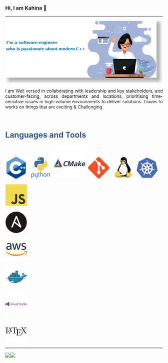 ### Hi, I am Kahina 👋
<hr style="border-top: 0.5px; color:light-blue;">
<!--
**kahina227/kahina227** is a ✨ _special_ ✨ repository because its `README.md` (this file) appears on your GitHub profile.
-->

<img alt="img" src="https://github.com/kahina227/kahina227/blob/main/dev.png?raw=true">

<br> 
 
<p align="justify"> I am Well versed in collaborating with leadership and key stakeholders, and customer-facing, across departments and locations, prioritising time-sensitive issues in high-volume environments to deliver solutions. I loves to works on things that are exciting & Challenging.</p> 

<br> 


<div>
  <h3 style="color: rgb(52, 86, 139); font-size:25px;">Languages and Tools</h3>
</div>

<div>
  <img src="https://github.com/devicons/devicon/blob/master/icons/cplusplus/cplusplus-original.svg" title="Cpluplus" alt="Cplusplus" width="70" height="70"/>&nbsp;
  <!--<img src="https://github.com/devicons/devicon/blob/master/icons/c/c-original.svg" title="C" alt="C" width="70" height="70"/>&nbsp;-->
  <img src="https://github.com/devicons/devicon/blob/master/icons/python/python-original-wordmark.svg" title="Python" alt="Python" width="70" height="70"/>&nbsp;
  <img src="https://github.com/devicons/devicon/blob/master/icons/cmake/cmake-original-wordmark.svg" title="CMake" alt="CMake" width="100" height="100"/>&nbsp;
  <img src="https://github.com/devicons/devicon/blob/master/icons/git/git-original.svg" title="Git" alt="Git" width="70" height="70"/>&nbsp;
  <img src="https://github.com/devicons/devicon/blob/master/icons/linux/linux-original.svg" title="Linux" alt="Linux" width="70" height="70"/>&nbsp;
  <!--<img src="https://github.com/devicons/devicon/blob/master/icons/javascript/javascript-original.svg" title="JavaScript" alt="JavaScript" width="70" height="70"/>&nbsp;-->
  <img src="https://github.com/devicons/devicon/blob/master/icons/kubernetes/kubernetes-plain.svg" title="Kubernetes" alt="Kubernetes" width="70" height="70"/>&nbsp;  
 
 <img src="https://github.com/devicons/devicon/blob/master/icons/javascript/javascript-original.svg" title="JS" alt="JS" width="70" height="70"/>&nbsp;
 
 <img src="https://github.com/devicons/devicon/blob/master/icons/ansible/ansible-original.svg" title="ansible" alt="ansible" width="70" height="70"/>&nbsp;
 
 <img src="https://github.com/devicons/devicon/blob/master/icons/amazonwebservices/amazonwebservices-original-wordmark.svg" title="aws" alt="aws" width="70" height="70"/>&nbsp;
 
 <img src="https://github.com/devicons/devicon/blob/master/icons/docker/docker-original.svg" title="docker" alt="docker" width="70" height="70"/>&nbsp;
 
 <img src="https://github.com/devicons/devicon/blob/master/icons/visualstudio/visualstudio-plain-wordmark.svg" title="VS" alt="VS" width="70" height="70"/>&nbsp;
 
 <img src="https://github.com/devicons/devicon/blob/master/icons/latex/latex-original.svg" title="latex" alt="latex" width="70" height="70"/>&nbsp;
 

<hr style="height:2px; border-width:1; color:light-blue; background-color:gray">
  
<div>
  <img height="165" align="left" src="https://github-readme-stats.vercel.app/api?username=kahina227&show_icons=true&theme=vue&count_private=true" />
  <img src="https://github-readme-stats.vercel.app/api/top-langs/?username=kahina227&layout=compact&show_icons=true&theme=vue" />
</div>
